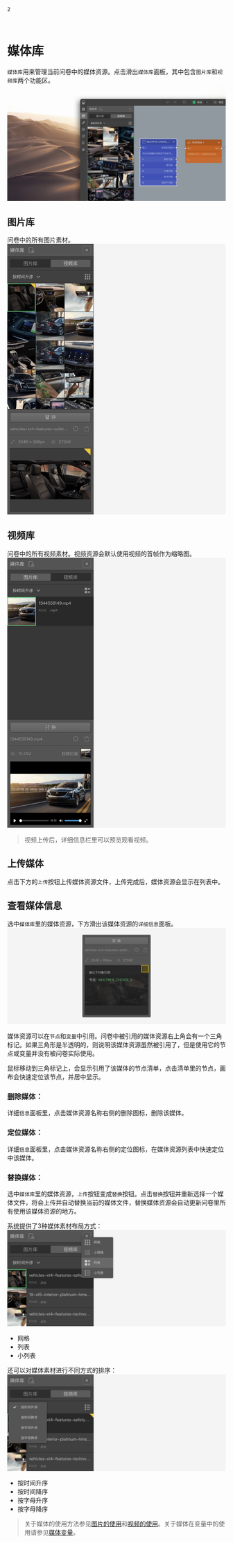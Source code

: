 ```index
2
```
```tag

```
```summary

```
# 媒体库

`媒体库`用来管理当前问卷中的媒体资源。点击滑出`媒体库`面板，其中包含`图片库`和`视频库`两个功能区。
<img src='../../assets/snapshots/kit/assets-cn.jpg'>

## 图片库
问卷中的所有图片素材。
<img src='../../assets/snapshots/kit/assets/image.png'>

## 视频库
问卷中的所有视频素材。视频资源会默认使用视频的首帧作为缩略图。
<img src='../../assets/snapshots/kit/assets/video.png'>
  > 视频上传后，详细信息栏里可以预览观看视频。

## 上传媒体
点击下方的`上传`按钮上传媒体资源文件，上传完成后，媒体资源会显示在列表中。

## 查看媒体信息
选中`媒体库`里的媒体资源，下方滑出该媒体资源的`详细信息`面板。
<img src='../../assets/snapshots/kit/assets/assets-reference.png'>

媒体资源可以在`节点`和`变量`中引用。问卷中被引用的媒体资源右上角会有一个三角标记。如果三角形是半透明的，则说明该媒体资源虽然被引用了，但是使用它的节点或变量并没有被问卷实际使用。

鼠标移动到三角标记上，会显示引用了该媒体的节点清单，点击清单里的节点，画布会快速定位该节点，并居中显示。

### 删除媒体：
详细`信息`面板里，点击媒体资源名称右侧的删除图标，删除该媒体。

### 定位媒体：
详细`信息`面板里，点击媒体资源名称右侧的定位图标，在媒体资源列表中快速定位中该媒体。

### 替换媒体：
选中`媒体库`里的媒体资源，`上传`按钮变成`替换`按钮。点击`替换`按钮并重新选择一个媒体文件，将会上传并自动替换当前的媒体文件，替换媒体资源会自动更新问卷里所有使用该媒体资源的地方。

系统提供了3种媒体素材布局方式：
<img src='../../assets/snapshots/kit/assets/image-menu.png'>
+ 网格
+ 列表
+ 小列表

还可以对媒体素材进行不同方式的排序：
<img src='../../assets/snapshots/kit/assets/image-newest.png'>
+ 按时间升序
+ 按时间降序
+ 按字母升序
+ 按字母降序

> 关于媒体的使用方法参见[图片的使用](../media/image.md)和[视频的使用](../media/video.md)。关于媒体在变量中的使用请参见[媒体变量](../variable/media-type.md)。
